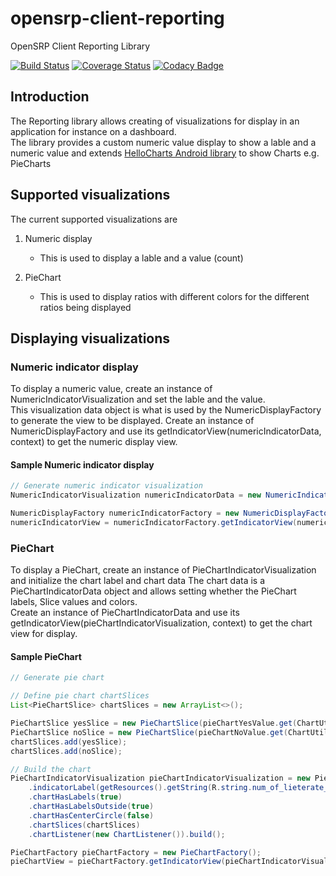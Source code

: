 # opensrp-client-reporting

OpenSRP Client Reporting Library

[![Build Status](https://travis-ci.org/OpenSRP/opensrp-client-reporting.svg?branch=master)](https://travis-ci.org/OpenSRP/opensrp-client-reporting) [![Coverage Status](https://coveralls.io/repos/github/OpenSRP/opensrp-client-reporting/badge.svg?branch=master)](https://coveralls.io/github/OpenSRP/opensrp-client-reporting?branch=master) [![Codacy Badge](https://api.codacy.com/project/badge/Grade/642391cacc03450b894b662eac7f30a3)](https://www.codacy.com/app/OpenSRP/opensrp-client-reporting?utm_source=github.com&amp;utm_medium=referral&amp;utm_content=OpenSRP/opensrp-client-reporting&amp;utm_campaign=Badge_Grade)

## Introduction

The Reporting library allows creating of visualizations for display in an application for instance on a dashboard.  
The library provides a custom numeric value display to show a lable and a numeric value and extends [HelloCharts Android library](https://github.com/lecho/hellocharts-android)
to show Charts e.g. PieCharts

## Supported visualizations

The current supported visualizations are  

  1. Numeric display

      * This is used to display a lable and a value (count)

  2. PieChart

      * This is used to display ratios with different colors for the different ratios being displayed

## Displaying visualizations

### Numeric indicator display  

To display a numeric value, create an instance of NumericIndicatorVisualization and set the lable and the value.  
This visualization data object is what is used by the NumericDisplayFactory to generate the view to be displayed.
Create an instance of NumericDisplayFactory and use its getIndicatorView(numericIndicatorData, context) to get the numeric display view.  

#### Sample Numeric indicator display

```Java
// Generate numeric indicator visualization
NumericIndicatorVisualization numericIndicatorData = new NumericIndicatorVisualization(getResources().getString(R.string.total_under_5_count), numericIndicatorValue.get(SampleDataDBUtil.numericIndicatorKey).getCount());

NumericDisplayFactory numericIndicatorFactory = new NumericDisplayFactory();
numericIndicatorView = numericIndicatorFactory.getIndicatorView(numericIndicatorData, context);
```

### PieChart

To display a PieChart, create an instance of PieChartIndicatorVisualization and initialize the chart label and chart data
The chart data is a PieChartIndicatorData object and allows setting whether the PieChart labels, Slice values and colors.  
Create an instance of PieChartIndicatorData and use its getIndicatorView(pieChartIndicatorVisualization, context) to get the chart view for display.

#### Sample PieChart

```Java
// Generate pie chart

// Define pie chart chartSlices
List<PieChartSlice> chartSlices = new ArrayList<>();

PieChartSlice yesSlice = new PieChartSlice(pieChartYesValue.get(ChartUtil.pieChartYesIndicatorKey).getCount(), ChartUtil.YES_GREEN_SLICE_COLOR);
PieChartSlice noSlice = new PieChartSlice(pieChartNoValue.get(ChartUtil.pieChartNoIndicatorKey).getCount(), ChartUtil.NO_RED_SLICE_COLOR);
chartSlices.add(yesSlice);
chartSlices.add(noSlice);

// Build the chart
PieChartIndicatorVisualization pieChartIndicatorVisualization = new PieChartIndicatorVisualization.PieChartIndicatorVisualizationBuilder()
    .indicatorLabel(getResources().getString(R.string.num_of_lieterate_children_0_60_label))
    .chartHasLabels(true)
    .chartHasLabelsOutside(true)
    .chartHasCenterCircle(false)
    .chartSlices(chartSlices)
    .chartListener(new ChartListener()).build();

PieChartFactory pieChartFactory = new PieChartFactory();
pieChartView = pieChartFactory.getIndicatorView(pieChartIndicatorVisualization, getContext());
```
